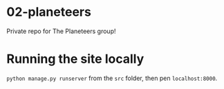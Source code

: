 # 02-planeteers
Private repo for The Planeteers group!

# Running the site locally 
``` python manage.py runserver ``` from the ``` src ``` folder, then pen ``` localhost:8000 ```.
